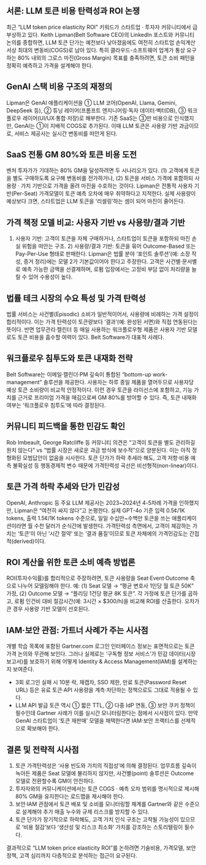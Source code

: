 ## 서론: LLM 토큰 비용 탄력성과 ROI 논쟁
최근 “LLM token price elasticity ROI” 키워드가 스타트업 ‧ 투자자 커뮤니티에서 급부상하고 있다. Keith Lipman(Belt Software CEO)의 LinkedIn 포스트와 커뮤니티 논의를 종합하면, LLM 토큰 단가는 예전보다 낮아졌음에도 여전히 스타트업 손익계산서상 최대의 변동비(COGS)로 남아 있다. 특히 클라우드-소프트웨어 업계가 통상 요구하는 80% 내외의 그로스 마진(Gross Margin) 목표를 충족하려면, 토큰 소비 패턴을 정확히 예측하고 가격을 설계해야 한다. 

## GenAI 스택 비용 구조의 재정의
Lipman은 GenAI 애플리케이션을 ① LLM 코어(OpenAI, Llama, Gemini, DeepSeek 등), ② 튜닝 레이어(프롬프트 엔지니어링·독자 데이터·벡터DB), ③ 워크플로우 레이어(UI/UX·통합·저장)로 해부한다. 기존 SaaS는 ③만 비용으로 인식했지만, GenAI는 ①이 지배적 COGS로 추가된다. 이때 LLM 토큰은 사용량 기반 과금이므로, 서비스 제공사는 실시간 변동비를 떠안게 된다. 

## SaaS 전통 GM 80%와 토큰 비용 도전
벤처 투자가가 기대하는 80% GM을 달성하려면 두 시나리오가 있다. (1) 고객에게 토큰을 별도 구매하도록 요구해 변동비를 전가하거나, (2) 토큰을 서비스 가격에 포함하되 사용량 ‧ 가치 기반으로 가격을 올려 마진을 수호하는 것이다. Lipman은 전통적 사용자 기반(Per-Seat) 가격모델이 토큰 예측 오차에 매우 취약하다고 지적한다. 실제 사용량이 예상보다 크면, 스타트업은 LLM 토큰을 ‘리셀링’하는 셈이 되어 마진이 줄어든다. 

## 가격 책정 모델 비교: 사용자 기반 vs 사용량/결과 기반
1) 사용자 기반: 고객이 토큰을 자체 구매하거나, 스타트업이 토큰을 포함하되 마진 손실 위험을 떠안는 구조. 2) 사용량/결과 기반: 토큰을 묶어 Outcome-Based 또는 Pay-Per-Use 형태로 판매한다. Lipman은 법률 분야 ‘포인트 솔루션’(예: 소장 작성, 증거 정리)에는 모델 2가 기본값이어야 한다고 주장한다. 고객은 사건별·문서별로 예측 가능한 금액을 선결제하며, 로펌 입장에서는 고정비 부담 없이 처리량을 늘릴 수 있어 수용성이 높다. 

## 법률 테크 시장의 수요 특성 및 가격 탄력성
법률 서비스는 사건별(Episodic) 소비가 일반적이어서, 사용량에 비례하는 가격 설정이 합리적이다. 이는 가격 탄력성이 토큰량보다 ‘결과’(예: 완성된 서면)와 직접 연동된다는 뜻이다. 반면 업무관리·캘린더 등 매일 사용하는 워크플로우형 제품은 사용자 기반 모델로도 토큰 비용을 흡수할 여력이 있다. Belt Software가 대표적 사례다. 

## 워크플로우 침투도와 토큰 내재화 전략
Belt Software는 이메일·캘린더·PM 깊숙이 통합된 “bottom-up work-management” 솔루션을 제공한다. 사용자는 하루 종일 제품을 열어두므로 사용자당 예상 토큰 소비량이 비교적 안정적이다. 이런 경우 토큰을 라이선스에 포함하고, 기능 가치를 근거로 프리미엄 가격을 매김으로써 GM 80%를 방어할 수 있다. 즉, 토큰 내재화 여부는 ‘워크플로우 침투도’에 따라 결정된다. 

## 커뮤니티 피드백을 통한 민감도 확인
Rob Imbeault, George Ratcliffe 등 커뮤니티 의견은 “고객이 토큰을 별도 관리하길 원치 않는다” vs “법률 시장은 새로운 과금 방식에 보수적”으로 양분된다. 이는 아직 정형화된 모범답안이 없음을 시사한다. 토큰 단가가 하락 추세라 해도, 고객 저항·비용 예측 불확실성 등 행동경제적 변수 때문에 가격탄력성 곡선은 비선형적(non-linear)이다. 

## 토큰 가격 하락 추세와 단가 민감성
OpenAI, Anthropic 등 주요 LLM 제공사는 2023~2024년 4-5차례 가격을 인하했지만, Lipman은 “여전히 싸지 않다”고 논평한다. 실제 GPT-4o 기준 입력 0.5¢/1K tokens, 출력 1.5¢/1K tokens 수준으로, 일일 수십만~수백만 토큰을 쓰는 애플리케이션이라면 월 수천 달러가 순식간에 발생한다. 가격탄력성 측면에서, 고객이 체감하는 가치는 ‘토큰’이 아닌 ‘시간 절약’ 또는 ‘결과 품질’이므로 토큰 자체에의 가격민감도는 간접적(derived)이다. 

## ROI 계산을 위한 토큰 소비 예측 방법론
ROI(투자수익률)를 합리적으로 주장하려면, 토큰 사용량을 Seat·Event·Outcome 축으로 나누어 모델링해야 한다. 예: (1) Seat 모델 → “평균 변호사 1인당 월 토큰 50K” 가정, (2) Outcome 모델 → “플리딩 1건당 평균 8K 토큰”. 각 가정에 토큰 단가를 곱하고, 로펌 인건비 대비 절감시간(예: 3시간 × $300/h)을 비교해 ROI를 산출한다. 오차가 큰 경우 사용량 기반 모델이 선호된다. 

## IAM·보안 관점: 가트너 사례가 주는 시사점
개별 학습 목록에 포함된 Gartner.com 로그인 인터페이스 정보는 표면적으로는 토큰 가격 논의와 무관해 보인다. 그러나 실제로는 ‘구독형 정보 서비스’가 민감 데이터(시장 보고서)를 보호하기 위해 어떻게 Identity & Access Management(IAM)를 설계하는지 보여준다. 
- 3회 로그인 실패 시 10분 락, 재캡차, SSO 제한, 만료 토큰(Password Reset URL) 등은 유료 토큰·API 사용량을 계측·차단하는 정책으로도 그대로 적용될 수 있다.
- LLM API 발급 토큰 역시 ① 짧은 TTL, ② 다중 IdP 연동, ③ 보안 쿠키 정책이 필수인데 Gartner 사례가 이를 실시간 모니터링한다는 점에서 시사점이 있다. 만약 GenAI 스타트업이 ‘토큰 재판매’ 모델을 채택한다면 IAM·보안 프랙티스를 선제적으로 확보해야 한다. 

## 결론 및 전략적 시사점
1) 토큰 가격탄력성은 ‘사용 빈도와 가치의 직접성’에 의해 결정된다. 업무흐름 깊숙이 녹아든 제품은 Seat 모델에 불리하지 않지만, 사건별(point) 솔루션은 Outcome 모델로 전환할수록 GM이 안전하다. 
2) 투자자와의 커뮤니케이션에서는 토큰 COGS ‧ 예측 오차 범위를 명시적으로 제시해 80% GM을 유지한다는 로드맵을 제시해야 한다. 
3) 보안·IAM 관점에서 토큰 배포 및 소비를 모니터링할 체계를 Gartner와 같은 수준으로 설계해야 추가 매출 누수와 규제 리스크를 방지할 수 있다. 
4) 토큰 단가가 장기적으로 하락해도, 고객 가치 인식 구조는 고착될 가능성이 있으므로 ‘비용 절감’보다 ‘생산성 및 리스크 최소화’ 가치를 강조하는 스토리텔링이 필수다. 

결과적으로 “LLM token price elasticity ROI”를 논하려면 기술비용, 가격모델, 보안정책, 고객 심리까지 다층적으로 분석하는 접근이 요구된다.